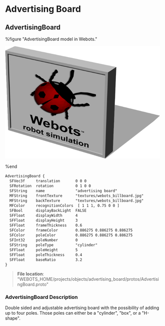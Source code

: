 # Advertising Board

## AdvertisingBoard

%figure "AdvertisingBoard model in Webots."

![AdvertisingBoard](images/objects/advertising_board/AdvertisingBoard/model.png)

%end

```
AdvertisingBoard {
  SFVec3f     translation       0 0 0
  SFRotation  rotation          0 1 0 0
  SFString    name              "advertising board"
  MFString    frontTexture      "textures/webots_billboard.jpg"
  MFString    backTexture       "textures/webots_billboard.jpg"
  MFColor     recognitionColors  [ 1 1 1, 0.75 0 0 ]
  SFBool      displayBackLight  FALSE
  SFFloat     displayWidth      4
  SFFloat     displayHeight     3
  SFFloat     frameThickness    0.6
  SFColor     frameColor        0.886275 0.886275 0.886275
  SFColor     poleColor         0.886275 0.886275 0.886275
  SFInt32     poleNumber        0
  SFString    poleType          "cylinder"
  SFFloat     poleHeight        5
  SFFloat     poleThickness     0.4
  SFFloat     baseRatio         3.2
}
```

> **File location**: "WEBOTS\_HOME/projects/objects/advertising_board/protos/AdvertisingBoard.proto"

### AdvertisingBoard Description

Double sided and adjustable advertising board with the possibility of adding up to four poles.
Those poles can either be a "cylinder", "box", or a "H-shape".

